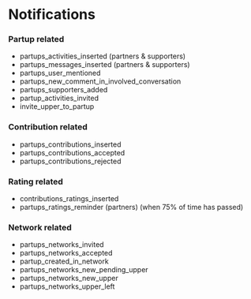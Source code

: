# Notifications

### Partup related
* partups_activities_inserted (partners & supporters)
* partups_messages_inserted (partners & supporters)
* partups_user_mentioned
* partups_new_comment_in_involved_conversation
* partups_supporters_added
* partup_activities_invited
* invite_upper_to_partup

### Contribution related
* partups_contributions_inserted
* partups_contributions_accepted
* partups_contributions_rejected

### Rating related
* contributions_ratings_inserted
* partups_ratings_reminder (partners) (when 75% of time has passed)

### Network related
* partups_networks_invited
* partups_networks_accepted
* partup_created_in_network
* partups_networks_new_pending_upper
* partups_networks_new_upper
* partups_networks_upper_left
